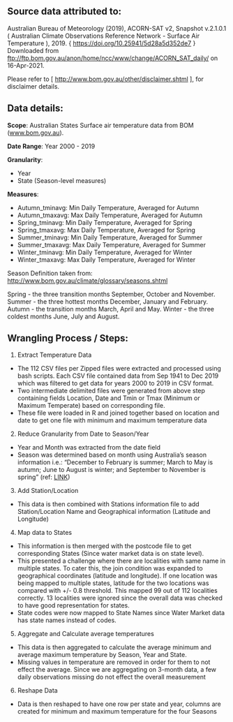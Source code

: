 Source data attributed to:
-------------------------

Australian Bureau of Meteorology (2019), ACORN-SAT v2, Snapshot v.2.1.0.1 ( Australian Climate Observations Reference Network - Surface Air Temperature ), 2019. { https://doi.org/10.25941/5d28a5d352de7 } Downloaded from ftp://ftp.bom.gov.au/anon/home/ncc/www/change/ACORN_SAT_daily/ on 16-Apr-2021.

Please refer to [ http://www.bom.gov.au/other/disclaimer.shtml ], for disclaimer details.

Data details:
------------
**Scope**: Australian States Surface air temperature data from BOM (www.bom.gov.au).

**Date Range**: Year 2000 - 2019

**Granularity**: 
-  Year
-  State
(Season-level measures)

**Measures**:
-  Autumn_tminavg: Min Daily Temperature, Averaged for Autumn
-  Autumn_tmaxavg: Max Daily Temperature, Averaged for Autumn
-  Spring_tminavg: Min Daily Temperature, Averaged for Spring
-  Spring_tmaxavg: Max Daily Temperature, Averaged for Spring
-  Summer_tminavg: Min Daily Temperature, Averaged for Summer
-  Summer_tmaxavg: Max Daily Temperature, Averaged for Summer
-  Winter_tminavg: Min Daily Temperature, Averaged for Winter
-  Winter_tmaxavg: Max Daily Temperature, Averaged for Winter
  
Season Definition taken from: http://www.bom.gov.au/climate/glossary/seasons.shtml

Spring - the three transition months September, October and November.
Summer - the three hottest months December, January and February.
Autumn - the transition months March, April and May.
Winter - the three coldest months June, July and August.

Wrangling Process / Steps:
-------------------------

1.	Extract Temperature Data
-	The 112 CSV files per Zipped files were extracted and processed using bash scripts. Each CSV file contained data from Sep 1941 to Dec 2019 which was filtered to get data for years 2000 to 2019 in CSV format.
-	Two intermediate delimited files were generated from above step containing fields Location, Date and Tmin or Tmax (Minimum or Maximum Temperate) based on corresponding file.
-	These file were loaded in R  and joined together based on location and date to get one file with minimum and maximum temperature data
2.	Reduce Granularity from Date to Season/Year
-	Year and Month was extracted from the date field
-	Season was determined based on month using Australia’s season information i.e.: “December to February is summer; March to May is autumn; June to August is winter; and September to November is spring” (ref: [LINK](https://www.australia.com/en/facts-and-planning/weather-in-australia.html#:~:text=Australia's%20seasons%20are%20at%20opposite,rainfall%20in%20Australia's%20capital%20cities.))
3.	Add Station/Location
-	This data is then combined with Stations information file to add Station/Location Name and Geographical information (Latitude and Longitude)
4.	Map data to States
-	This information is then merged with the postcode file to get corresponding States (Since water market data is on state level). 
-	This presented a challenge where there are localities with same name in multiple states. To cater this, the join condition was expanded to geographical coordinates (latitude and longitude). If one location was being mapped to multiple states, latitude for the two locations was compared with +/- 0.8 threshold. This mapped 99 out of 112 localities correctly. 13 localities were ignored since the overall data was checked to have good representation for states.
-	State codes were now mapped to State Names since Water Market data has state names instead of codes.
5.	Aggregate and Calculate average temperatures
-	This data is then aggregated to calculate the average minimum and average maximum temperature by Season, Year and State.
-	Missing values in temperature are removed in order for them to not effect the average. Since we are aggregating on 3-month data, a few daily observations missing do not effect the overall measurement
6.	Reshape Data
-	Data is then reshaped to have one row per state and year, columns are created for minimum and maximum temperature for the four Seasons

